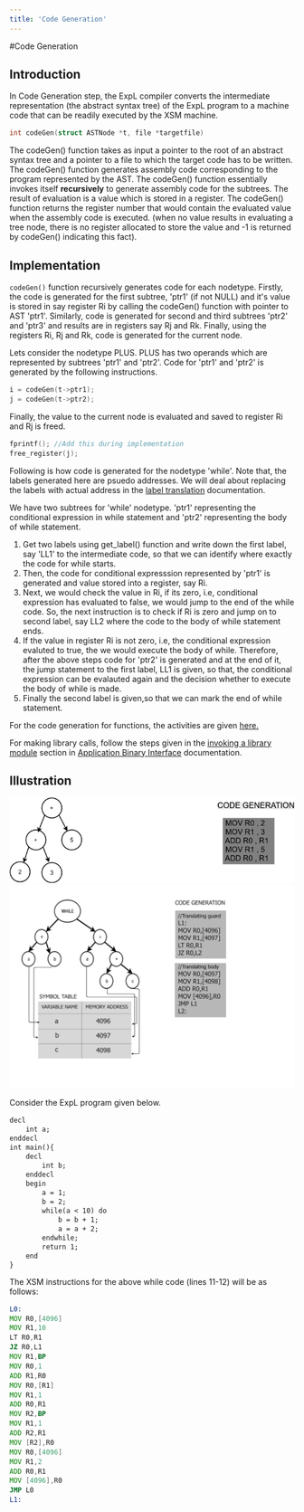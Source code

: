 ```yaml
---
title: 'Code Generation'
---
```


#Code Generation

## Introduction

In Code Generation step, the ExpL compiler converts the intermediate representation (the abstract syntax tree) of the ExpL program to a machine code that can be readily executed by the XSM machine.

```c
int codeGen(struct ASTNode *t, file *targetfile)
```

The codeGen() function takes as input a pointer to the root of an abstract syntax tree and a pointer to a file to which the target code has to be written. The codeGen() function generates assembly code corresponding to the program represented by the AST. The codeGen() function essentially invokes itself **recursively** to generate assembly code for the subtrees. The result of evaluation is a value which is stored in a register. The codeGen() function returns the register number that would contain the evaluated value when the assembly code is executed. (when no value results in evaluating a tree node, there is no register allocated to store the value and -1 is returned by codeGen() indicating this fact).

## Implementation

`codeGen()` function recursively generates code for each nodetype. Firstly, the code is generated for the first subtree, 'ptr1' (if not NULL) and it's value is stored in say register Ri by calling the codeGen() function with pointer to AST 'ptr1'. Similarly, code is generated for second and third subtrees 'ptr2' and 'ptr3' and results are in registers say Rj and Rk. Finally, using the registers Ri, Rj and Rk, code is generated for the current node.

Lets consider the nodetype PLUS. PLUS has two operands which are represented by subtrees 'ptr1' and 'ptr2'. Code for 'ptr1' and 'ptr2' is generated by the following instructions.

```c
i = codeGen(t->ptr1);
j = codeGen(t->ptr2);
```


Finally, the value to the current node is evaluated and saved to register Ri and Rj is freed.

```c
fprintf(); //Add this during implementation
free_register(j);
```


Following is how code is generated for the nodetype 'while'. Note that, the labels generated here are psuedo addresses. We will deal about replacing the labels with actual address in the [label translation](label-translation.html) documentation.

We have two subtrees for 'while' nodetype. 'ptr1' representing the conditional expression in while statement and 'ptr2' representing the body of while statement.

1.  Get two labels using get\_label() function and write down the first label, say 'LL1' to the intermediate code, so that we can identify where exactly the code for while starts.
2.  Then, the code for conditional expresssion represented by 'ptr1' is generated and value stored into a register, say Ri.
3.  Next, we would check the value in Ri, if its zero, i.e, conditional expression has evaluated to false, we would jump to the end of the while code. So, the next instruction is to check if Ri is zero and jump on to second label, say LL2 where the code to the body of while statement ends.
4.  If the value in register Ri is not zero, i.e, the conditional expression evaluted to true, the we would execute the body of while. Therefore, after the above steps code for 'ptr2' is generated and at the end of it, the jump statement to the first label, LL1 is given, so that, the conditional expression can be evalauted again and the decision whether to execute the body of while is made.
5.  Finally the second label is given,so that we can mark the end of while statement.

For the code generation for functions, the activities are given [here.](run_data_structures/run-time-stack.html)

For making library calls, follow the steps given in the [invoking a library module](abi.html#nav-eXpOS-system-library-interface) section in [Application Binary Interface](abi.html) documentation.

## Illustration

![](img/tree3.png) ![](img/codegen.png)

Consider the ExpL program given below.

```
decl
    int a;
enddecl
int main(){
    decl
        int b;
    enddecl
    begin
        a = 1;
        b = 2;
        while(a < 10) do
            b = b + 1;
            a = a + 2;
        endwhile;
        return 1;
    end
}
```
The XSM instructions for the above while code (lines 11-12) will be as follows:
```asm
L0:
MOV R0,[4096]
MOV R1,10
LT R0,R1
JZ R0,L1
MOV R1,BP
MOV R0,1
ADD R1,R0
MOV R0,[R1]
MOV R1,1
ADD R0,R1
MOV R2,BP
MOV R1,1
ADD R2,R1
MOV [R2],R0
MOV R0,[4096]
MOV R1,2
ADD R0,R1
MOV [4096],R0
JMP L0
L1:
```
